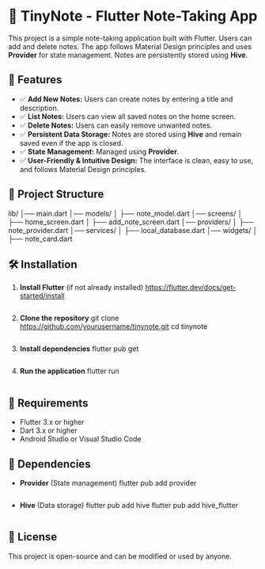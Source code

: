 # 📝 TinyNote - Flutter Note-Taking App

This project is a simple note-taking application built with Flutter. Users can add and delete notes. The app follows Material Design principles and uses **Provider** for state management. Notes are persistently stored using **Hive**.

## 🚀 Features
- ✅ **Add New Notes:** Users can create notes by entering a title and description.
- ✅ **List Notes:** Users can view all saved notes on the home screen.
- ✅ **Delete Notes:** Users can easily remove unwanted notes.
- ✅ **Persistent Data Storage:** Notes are stored using **Hive** and remain saved even if the app is closed.
- ✅ **State Management:** Managed using **Provider**.
- ✅ **User-Friendly & Intuitive Design:** The interface is clean, easy to use, and follows Material Design principles.

## 📂 Project Structure
lib/
│── main.dart
│── models/
│   ├── note_model.dart
│── screens/
│   ├── home_screen.dart
│   ├── add_note_screen.dart
│── providers/
│   ├── note_provider.dart
│── services/
│   ├── local_database.dart
│── widgets/
│   ├── note_card.dart

## 🛠 Installation
1. **Install Flutter** (if not already installed)
   https://flutter.dev/docs/get-started/install
   ```
2. **Clone the repository**
   git clone https://github.com/yourusername/tinynote.git
   cd tinynote
   ```
3. **Install dependencies**
   flutter pub get
   ```
4. **Run the application**
   flutter run
   ```

## 🛑 Requirements
- Flutter 3.x or higher
- Dart 3.x or higher
- Android Studio or Visual Studio Code

## 📌 Dependencies
- **Provider** (State management)
  flutter pub add provider
  ```
- **Hive** (Data storage)
  flutter pub add hive
  flutter pub add hive_flutter
  ```

## 📜 License
This project is open-source and can be modified or used by anyone.

